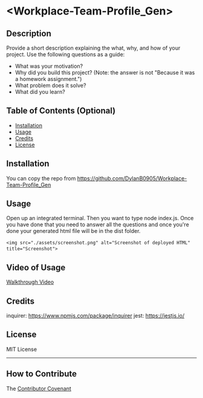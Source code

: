 # <Workplace-Team-Profile_Gen>

## Description

Provide a short description explaining the what, why, and how of your project. Use the following questions as a guide:

- What was your motivation?
- Why did you build this project? (Note: the answer is not "Because it was a homework assignment.")
- What problem does it solve?
- What did you learn?

## Table of Contents (Optional)

- [Installation](#installation)
- [Usage](#usage)
- [Credits](#credits)
- [License](#license)

## Installation

You can copy the repo from https://github.com/DylanB0905/Workplace-Team-Profile_Gen

## Usage
Open up an integrated terminal. Then you want to type node index.js. Once you have done that you need to answer all the questions and once you're done your generated html file will be in the dist folder.

    <img src="./assets/screenshot.png" alt="Screenshot of deployed HTML" title="Screenshot">
   
## Video of Usage

[Walkthrough Video](https://www.youtube.com/watch?v=YeC0KMgA1t0)

## Credits
inquirer: https://www.npmjs.com/package/inquirer
jest: https://jestjs.io/


## License

MIT License

---

## How to Contribute
The [Contributor Covenant](https://www.contributor-covenant.org/) 

